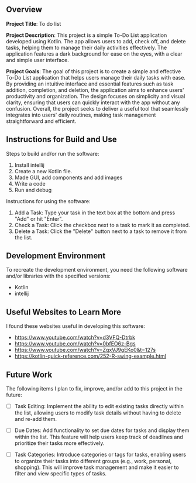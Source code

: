 ## Overview

**Project Title**: To do list

**Project Description**: This project is a simple To-Do List application developed using Kotlin. The app allows users to add, check off, and delete tasks, helping them to manage their daily activities effectively. The application features a dark background for ease on the eyes, with a clear and simple user interface.

**Project Goals**: The goal of this project is to create a simple and effective To-Do List application that helps users manage their daily tasks with ease. By providing an intuitive interface and essential features such as task addition, completion, and deletion, the application aims to enhance users' productivity and organization. The design focuses on simplicity and visual clarity, ensuring that users can quickly interact with the app without any confusion. Overall, the project seeks to deliver a useful tool that seamlessly integrates into users' daily routines, making task management straightforward and efficient.


## Instructions for Build and Use


Steps to build and/or run the software:

1. Install intellij
2. Create a new Kotlin file.
3. Made GUI, add components and add images
4. Write a code
5. Run and debug

Instructions for using the software:

1. Add a Task: Type your task in the text box at the bottom and press "Add" or hit "Enter".
2. Check a Task: Click the checkbox next to a task to mark it as completed.
3. Delete a Task: Click the "Delete" button next to a task to remove it from the list.


## Development Environment 

To recreate the development environment, you need the following software and/or libraries with the specified versions:

* Kotlin
* intellij

## Useful Websites to Learn More

I found these websites useful in developing this software:

* https://www.youtube.com/watch?v=d3VFQ-Dtrbk
* https://www.youtube.com/watch?v=0bfEO6z-Bgs
* https://www.youtube.com/watch?v=ZqxVJ9gEKo0&t=127s
* https://kotlin-quick-reference.com/252-R-swing-example.html

## Future Work

The following items I plan to fix, improve, and/or add to this project in the future:

* [ ] Task Editing: Implement the ability to edit existing tasks directly within the list, allowing users to modify task details without having to delete and re-add them.
* [ ] Due Dates: Add functionality to set due dates for tasks and display them within the list. This feature will help users keep track of deadlines and prioritize their tasks more effectively.
* [ ] Task Categories: Introduce categories or tags for tasks, enabling users to organize their tasks into different groups (e.g., work, personal, shopping). This will improve task management and make it easier to filter and view specific types of tasks.


